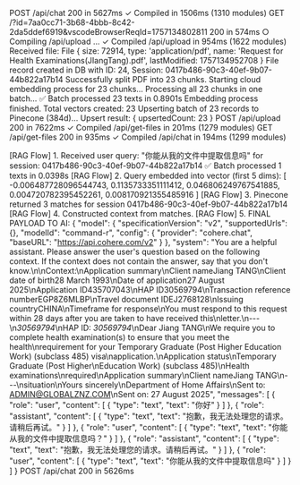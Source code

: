  POST /api/chat 200 in 5627ms
 ✓ Compiled in 1506ms (1310 modules)
 GET /?id=7aa0cc71-3b68-4bbb-8c42-2da5ddef6919&vscodeBrowserReqId=1757134802811 200 in 574ms
 ○ Compiling /api/upload ...
 ✓ Compiled /api/upload in 954ms (1622 modules)
Received file: File {
  size: 72914,
  type: 'application/pdf',
  name: 'Request for Health Examinations(JIangTang).pdf',
  lastModified: 1757134952708
}
File record created in DB with ID: 24, Session: 0417b486-90c3-40ef-9b07-44b822a17b14
Successfully split PDF into 23 chunks.
Starting cloud embedding process for 23 chunks...
Processing all 23 chunks in one batch...
✅ Batch processed 23 texts in 0.8901s
Embedding process finished. Total vectors created: 23
Upserting batch of 23 records to Pinecone (384d)...
Upsert result: { upsertedCount: 23 }
 POST /api/upload 200 in 7622ms
 ✓ Compiled /api/get-files in 201ms (1279 modules)
 GET /api/get-files 200 in 935ms
 ✓ Compiled /api/chat in 194ms (1299 modules)

[RAG Flow] 1. Received user query: "你能从我的文件中提取信息吗" for session: 0417b486-90c3-40ef-9b07-44b822a17b14
✅ Batch processed 1 texts in 0.0398s
[RAG Flow] 2. Query embedded into vector (first 5 dims): [
  -0.006487728096544743,
  0.1135733351111412,
  0.046806249767541885,
  0.004720782395452261,
  0.008170921355485916
]
[RAG Flow] 3. Pinecone returned 3 matches for session 0417b486-90c3-40ef-9b07-44b822a17b14
[RAG Flow] 4. Constructed context from matches.
[RAG Flow] 5. FINAL PAYLOAD TO AI: {
  "model": {
    "specificationVersion": "v2",
    "supportedUrls": {},
    "modelId": "command-r",
    "config": {
      "provider": "cohere.chat",
      "baseURL": "https://api.cohere.com/v2"
    }
  },
  "system": "You are a helpful assistant. Please answer the user's question based on the following context. If the context does not contain the answer, say that you don't know.\n\nContext:\nApplication summary\nClient nameJiang TANG\nClient date of birth28 March 1993\nDate of application27 August 2025\nApplication ID435707043\nHAP ID30569794\nTransaction reference numberEGP8Z6MLBP\nTravel document IDEJ2768128\nIssuing countryCHINA\nTimeframe for response\nYou must respond to this request within 28 days after you are taken to have received this\nletter.\n---\n*30569794*\nHAP ID: *30569794*\nDear Jiang TANG\nWe require you to complete health examination(s) to ensure that you meet the health\nrequirement for your Temporary Graduate (Post Higher Education Work) (subclass 485) visa\napplication.\nApplication status\nTemporary Graduate (Post Higher\nEducation Work) (subclass 485)\nHealth examinations\nrequired\nApplication summary\nClient nameJiang TANG\n---\nsituation\nYours sincerely\nDepartment of Home Affairs\nSent to: ADMIN@GLOBALZNZ.COM\nSent on: 27 August 2025",
  "messages": [
    {
      "role": "user",
      "content": [
        {
          "type": "text",
          "text": "你好"
        }
      ]
    },
    {
      "role": "assistant",
      "content": [
        {
          "type": "text",
          "text": "抱歉，我无法处理您的请求。请稍后再试。"
        }
      ]
    },
    {
      "role": "user",
      "content": [
        {
          "type": "text",
          "text": "你能从我的文件中提取信息吗？"
        }
      ]
    },
    {
      "role": "assistant",
      "content": [
        {
          "type": "text",
          "text": "抱歉，我无法处理您的请求。请稍后再试。"
        }
      ]
    },
    {
      "role": "user",
      "content": [
        {
          "type": "text",
          "text": "你能从我的文件中提取信息吗"
        }
      ]
    }
  ]
}
 POST /api/chat 200 in 5626ms